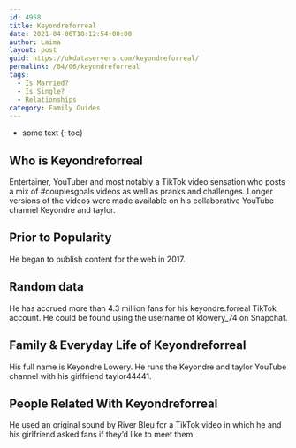 ```yaml
---
id: 4958
title: Keyondreforreal
date: 2021-04-06T18:12:54+00:00
author: Laima
layout: post
guid: https://ukdataservers.com/keyondreforreal/
permalink: /04/06/keyondreforreal
tags:
  - Is Married?
  - Is Single?
  - Relationships
category: Family Guides
---
```


* some text
{: toc}


## Who is Keyondreforreal
                  
                  
                  
Entertainer, YouTuber and most notably a TikTok video sensation who posts a mix of #couplesgoals videos as well as pranks and challenges. Longer versions of the videos were made available on his collaborative YouTube channel Keyondre and taylor. 
                  
              
            
              
            
                
                
                
## Prior to Popularity
                  
                  
                  
He began to publish content for the web in 2017.
                  
              
            
              
            
                
                
                
## Random data
                  
                  
                  
He has accrued more than 4.3 million fans for his keyondre.forreal TikTok account. He could be found using the username of klowery_74 on Snapchat.
                  
              
            
              
            
                
                
                
## Family & Everyday Life of Keyondreforreal
                  
                  
                  
His full name is Keyondre Lowery. He runs the Keyondre and taylor YouTube channel with his girlfriend taylor44441. 
                  
              
            
              
            
                
                
                
## People Related With Keyondreforreal
                  
                  
                  
He used an original sound by River Bleu for a TikTok video in which he and his girlfriend asked fans if they&#8217;d like to meet them.
                  
              
            
              
            
                
              
            
              
              
            
            
              
            
          
          
          